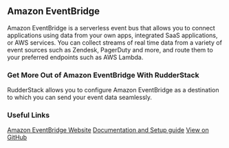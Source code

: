 ## Amazon EventBridge

Amazon EventBridge is a serverless event bus that allows you to connect applications using data from your own apps, integrated SaaS applications, or AWS services. You can collect streams of real time data from a variety of event sources such as Zendesk, PagerDuty and more, and route them to your preferred endpoints such as AWS Lambda.

### Get More Out of Amazon EventBridge With RudderStack

RudderStack allows you to configure Amazon EventBridge as a destination to which you can send your event data seamlessly.

### Useful Links

[Amazon EventBridge Website][]
[Documentation and Setup guide][]
[View on GitHub][]

[//]: # "These are reference links used in the body of this note and get stripped out when the markdown processor does its job. There is no need to format nicely because it shouldn't be seen. Thanks SO - http://stackoverflow.com/questions/4823468/store-comments-in-markdown-syntax"
[amazon eventbridge website]: https://aws.amazon.com/eventbridge/
[documentation and setup guide]: https://docs.rudderstack.com/destinations/amazon-eventbridge
[view on github]: https://github.com/rudderlabs/rudder-transformer/tree/master/v0/destinations/eventbridge
